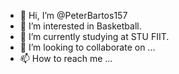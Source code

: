 - 👋 Hi, I’m @PeterBartos157
- 👀 I’m interested in Basketball.
- 🌱 I’m currently studying at STU FIIT.
- 💞️ I’m looking to collaborate on ...
- 📫 How to reach me ...

<!---
PeterBartos157/PeterBartos157 is a ✨ special ✨ repository because its `README.md` (this file) appears on your GitHub profile.
You can click the Preview link to take a look at your changes.
--->
